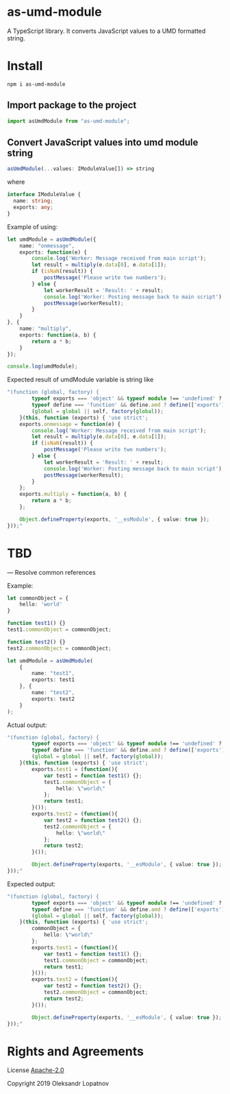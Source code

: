 # as-umd-module

A TypeScript library. It converts JavaScript values to a UMD formatted string.

# Install

```shell
npm i as-umd-module
```

## Import package to the project

```typescript
import asUmdModule from "as-umd-module";
```

## Convert JavaScript values into umd module string

```typescript
asUmdModule(...values: IModuleValue[]) => string
```

where

```typescript
interface IModuleValue {
  name: string;
  exports: any;
}
```

Example of using:

```typescript
let umdModule = asUmdModule({
    name: "onmessage",
    exports: function(e) {
        console.log('Worker: Message received from main script');
        let result = multiply(e.data[0], e.data[1]);
        if (isNaN(result)) {
            postMessage('Please write two numbers');
        } else {
            let workerResult = 'Result: ' + result;
            console.log('Worker: Posting message back to main script');
            postMessage(workerResult);
        }
    }
}, {
    name: "multiply",
    exports: function(a, b) {
        return a * b;
    }
});

console.log(umdModule);
```

Expected result of umdModule variable is string like

```typescript
"(function (global, factory) {
        typeof exports === 'object' && typeof module !== 'undefined' ? factory(exports) :
        typeof define === 'function' && define.amd ? define(['exports'], factory) :
        (global = global || self, factory(global));
    }(this, function (exports) { 'use strict';
    exports.onmessage = function(e) {
        console.log('Worker: Message received from main script');
        let result = multiply(e.data[0], e.data[1]);
        if (isNaN(result)) {
            postMessage('Please write two numbers');
        } else {
            let workerResult = 'Result: ' + result;
            console.log('Worker: Posting message back to main script');
            postMessage(workerResult);
        }
    };
    exports.multiply = function(a, b) {
        return a * b;
    };

    Object.defineProperty(exports, '__esModule', { value: true });
}));"
```

# TBD

— Resolve common references

Example:

```typescript
let commonObject = {
    hello: 'world'
}

function test1() {}
test1.commonObject = commonObject;

function test2() {}
test2.commonObject = commonObject;

let umdModule = asUmdModule(
    {
        name: "test1",
        exports: test1
    }, {
        name: "test2",
        exports: test2
    }
);
```
Actual output:
```typescript
"(function (global, factory) {
        typeof exports === 'object' && typeof module !== 'undefined' ? factory(exports) :
        typeof define === 'function' && define.amd ? define(['exports'], factory) :
        (global = global || self, factory(global));
    }(this, function (exports) { 'use strict';
        exports.test1 = (function(){
            var test1 = function test1() {};
            test1.commonObject = {
                hello: \"world\"
            };
            return test1;
        }());
        exports.test2 = (function(){
            var test2 = function test2() {};
            test2.commonObject = {
                hello: \"world\"
            };
            return test2;
        }());

        Object.defineProperty(exports, '__esModule', { value: true });
}));"
```

Expected output:
```typescript
"(function (global, factory) {
        typeof exports === 'object' && typeof module !== 'undefined' ? factory(exports) :
        typeof define === 'function' && define.amd ? define(['exports'], factory) :
        (global = global || self, factory(global));
    }(this, function (exports) { 'use strict';
        commonObject = {
            hello: \"world\"
        };
        exports.test1 = (function(){
            var test1 = function test1() {};
            test1.commonObject = commonObject;
            return test1;
        }());
        exports.test2 = (function(){
            var test2 = function test2() {};
            test2.commonObject = commonObject;
            return test2;
        }());

        Object.defineProperty(exports, '__esModule', { value: true });
}));"

```

# Rights and Agreements

License [Apache-2.0](https://github.com/lopatnov/as-umd-module/blob/master/LICENSE)

Copyright 2019 Oleksandr Lopatnov
